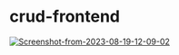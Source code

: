 # crud-frontend
<a href='https://postimg.cc/zLB1GWCq' target='_blank'><img src='https://i.postimg.cc/Jh37K5tH/Screenshot-from-2023-08-19-12-09-02.png' border='0' alt='Screenshot-from-2023-08-19-12-09-02'/></a>
